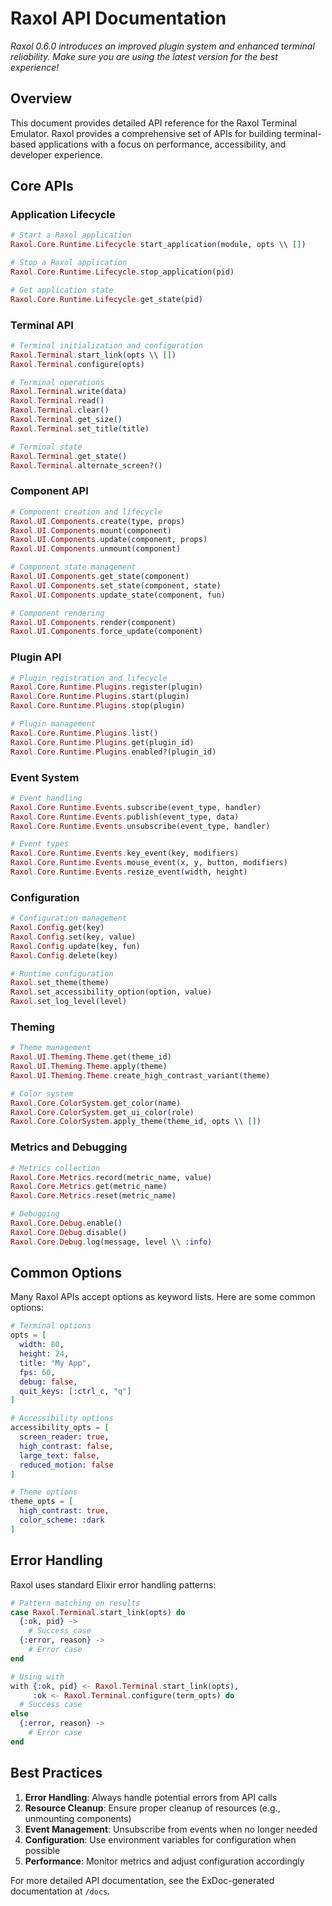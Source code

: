 # Raxol API Documentation

_Raxol 0.6.0 introduces an improved plugin system and enhanced terminal reliability. Make sure you are using the latest version for the best experience!_

## Overview

This document provides detailed API reference for the Raxol Terminal Emulator. Raxol provides a comprehensive set of APIs for building terminal-based applications with a focus on performance, accessibility, and developer experience.

## Core APIs

### Application Lifecycle

```elixir
# Start a Raxol application
Raxol.Core.Runtime.Lifecycle.start_application(module, opts \\ [])

# Stop a Raxol application
Raxol.Core.Runtime.Lifecycle.stop_application(pid)

# Get application state
Raxol.Core.Runtime.Lifecycle.get_state(pid)
```

### Terminal API

```elixir
# Terminal initialization and configuration
Raxol.Terminal.start_link(opts \\ [])
Raxol.Terminal.configure(opts)

# Terminal operations
Raxol.Terminal.write(data)
Raxol.Terminal.read()
Raxol.Terminal.clear()
Raxol.Terminal.get_size()
Raxol.Terminal.set_title(title)

# Terminal state
Raxol.Terminal.get_state()
Raxol.Terminal.alternate_screen?()
```

### Component API

```elixir
# Component creation and lifecycle
Raxol.UI.Components.create(type, props)
Raxol.UI.Components.mount(component)
Raxol.UI.Components.update(component, props)
Raxol.UI.Components.unmount(component)

# Component state management
Raxol.UI.Components.get_state(component)
Raxol.UI.Components.set_state(component, state)
Raxol.UI.Components.update_state(component, fun)

# Component rendering
Raxol.UI.Components.render(component)
Raxol.UI.Components.force_update(component)
```

### Plugin API

```elixir
# Plugin registration and lifecycle
Raxol.Core.Runtime.Plugins.register(plugin)
Raxol.Core.Runtime.Plugins.start(plugin)
Raxol.Core.Runtime.Plugins.stop(plugin)

# Plugin management
Raxol.Core.Runtime.Plugins.list()
Raxol.Core.Runtime.Plugins.get(plugin_id)
Raxol.Core.Runtime.Plugins.enabled?(plugin_id)
```

### Event System

```elixir
# Event handling
Raxol.Core.Runtime.Events.subscribe(event_type, handler)
Raxol.Core.Runtime.Events.publish(event_type, data)
Raxol.Core.Runtime.Events.unsubscribe(event_type, handler)

# Event types
Raxol.Core.Runtime.Events.key_event(key, modifiers)
Raxol.Core.Runtime.Events.mouse_event(x, y, button, modifiers)
Raxol.Core.Runtime.Events.resize_event(width, height)
```

### Configuration

```elixir
# Configuration management
Raxol.Config.get(key)
Raxol.Config.set(key, value)
Raxol.Config.update(key, fun)
Raxol.Config.delete(key)

# Runtime configuration
Raxol.set_theme(theme)
Raxol.set_accessibility_option(option, value)
Raxol.set_log_level(level)
```

### Theming

```elixir
# Theme management
Raxol.UI.Theming.Theme.get(theme_id)
Raxol.UI.Theming.Theme.apply(theme)
Raxol.UI.Theming.Theme.create_high_contrast_variant(theme)

# Color system
Raxol.Core.ColorSystem.get_color(name)
Raxol.Core.ColorSystem.get_ui_color(role)
Raxol.Core.ColorSystem.apply_theme(theme_id, opts \\ [])
```

### Metrics and Debugging

```elixir
# Metrics collection
Raxol.Core.Metrics.record(metric_name, value)
Raxol.Core.Metrics.get(metric_name)
Raxol.Core.Metrics.reset(metric_name)

# Debugging
Raxol.Core.Debug.enable()
Raxol.Core.Debug.disable()
Raxol.Core.Debug.log(message, level \\ :info)
```

## Common Options

Many Raxol APIs accept options as keyword lists. Here are some common options:

```elixir
# Terminal options
opts = [
  width: 80,
  height: 24,
  title: "My App",
  fps: 60,
  debug: false,
  quit_keys: [:ctrl_c, "q"]
]

# Accessibility options
accessibility_opts = [
  screen_reader: true,
  high_contrast: false,
  large_text: false,
  reduced_motion: false
]

# Theme options
theme_opts = [
  high_contrast: true,
  color_scheme: :dark
]
```

## Error Handling

Raxol uses standard Elixir error handling patterns:

```elixir
# Pattern matching on results
case Raxol.Terminal.start_link(opts) do
  {:ok, pid} ->
    # Success case
  {:error, reason} ->
    # Error case
end

# Using with
with {:ok, pid} <- Raxol.Terminal.start_link(opts),
     :ok <- Raxol.Terminal.configure(term_opts) do
  # Success case
else
  {:error, reason} ->
    # Error case
end
```

## Best Practices

1. **Error Handling**: Always handle potential errors from API calls
2. **Resource Cleanup**: Ensure proper cleanup of resources (e.g., unmounting components)
3. **Event Management**: Unsubscribe from events when no longer needed
4. **Configuration**: Use environment variables for configuration when possible
5. **Performance**: Monitor metrics and adjust configuration accordingly

For more detailed API documentation, see the ExDoc-generated documentation at `/docs`.
